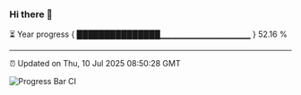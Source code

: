 ### Hi there 👋

⏳ Year progress { ███████████████▁▁▁▁▁▁▁▁▁▁▁▁▁▁▁ } 52.16 %

---

⏰ Updated on Thu, 10 Jul 2025 08:50:28 GMT

![Progress Bar CI](https://github.com/IshwaranRudhara/GIT-ACTION/workflows/Progress%20Bar%20CI/badge.svg)
